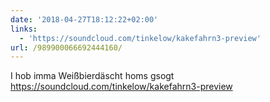 ```yaml
---
date: '2018-04-27T18:12:22+02:00'
links:
  - 'https://soundcloud.com/tinkelow/kakefahrn3-preview'
url: /989900066692444160/
---
```

I hob imma Weißbierdäscht homs gsogt https://soundcloud.com/tinkelow/kakefahrn3-preview
